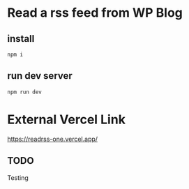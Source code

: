 # Read a rss feed from WP Blog

## install

    npm i

## run dev server

    npm run dev

# External Vercel Link

https://readrss-one.vercel.app/

## TODO

Testing